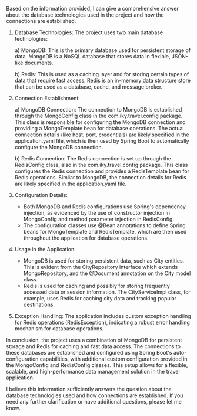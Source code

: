 Based on the information provided, I can give a comprehensive answer about the database technologies used in the project and how the connections are established.

1. Database Technologies:
   The project uses two main database technologies:

   a) MongoDB: This is the primary database used for persistent storage of data. MongoDB is a NoSQL database that stores data in flexible, JSON-like documents.

   b) Redis: This is used as a caching layer and for storing certain types of data that require fast access. Redis is an in-memory data structure store that can be used as a database, cache, and message broker.

2. Connection Establishment:

   a) MongoDB Connection:
   The connection to MongoDB is established through the MongoConfig class in the com.iky.travel.config package. This class is responsible for configuring the MongoDB connection and providing a MongoTemplate bean for database operations. The actual connection details (like host, port, credentials) are likely specified in the application.yaml file, which is then used by Spring Boot to automatically configure the MongoDB connection.

   b) Redis Connection:
   The Redis connection is set up through the RedisConfig class, also in the com.iky.travel.config package. This class configures the Redis connection and provides a RedisTemplate bean for Redis operations. Similar to MongoDB, the connection details for Redis are likely specified in the application.yaml file.

3. Configuration Details:
   - Both MongoDB and Redis configurations use Spring's dependency injection, as evidenced by the use of constructor injection in MongoConfig and method parameter injection in RedisConfig.
   - The configuration classes use @Bean annotations to define Spring beans for MongoTemplate and RedisTemplate, which are then used throughout the application for database operations.

4. Usage in the Application:
   - MongoDB is used for storing persistent data, such as City entities. This is evident from the CityRepository interface which extends MongoRepository, and the @Document annotation on the City model class.
   - Redis is used for caching and possibly for storing frequently accessed data or session information. The CityServiceImpl class, for example, uses Redis for caching city data and tracking popular destinations.

5. Exception Handling:
   The application includes custom exception handling for Redis operations (RedisException), indicating a robust error handling mechanism for database operations.

In conclusion, the project uses a combination of MongoDB for persistent storage and Redis for caching and fast data access. The connections to these databases are established and configured using Spring Boot's auto-configuration capabilities, with additional custom configuration provided in the MongoConfig and RedisConfig classes. This setup allows for a flexible, scalable, and high-performance data management solution in the travel application.

I believe this information sufficiently answers the question about the database technologies used and how connections are established. If you need any further clarification or have additional questions, please let me know.